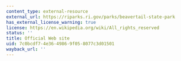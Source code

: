 ```yaml
---
content_type: external-resource
external_url: https://riparks.ri.gov/parks/beavertail-state-park
has_external_license_warning: true
license: https://en.wikipedia.org/wiki/All_rights_reserved
status: ''
title: Official Web site
uid: 7c0bcdf7-4e36-4986-9f05-8077c3d01501
wayback_url: ''
---
```

